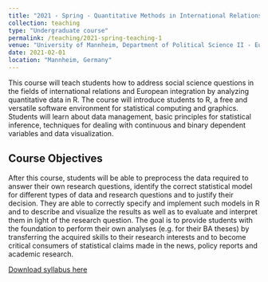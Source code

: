 ```yaml
---
title: "2021 - Spring - Quantitative Methods in International Relations"
collection: teaching
type: "Undergraduate course"
permalink: /teaching/2021-spring-teaching-1
venue: "University of Mannheim, Department of Political Science II - European Politics"
date: 2021-02-01
location: "Mannheim, Germany"
---
```


This course will teach students how to address social science questions in the fields of international relations and European integration by analyzing quantitative data in R. The course will introduce students to R, a free and versatile software environment for statistical computing and graphics. Students will learn about data management, basic principles for statistical inference, techniques for dealing with continuous and binary dependent variables and data visualization.

## Course Objectives
After this course, students will be able to preprocess the data required to answer their own research questions, identify the correct statistical model for different types of data and research questions and to justify their decision. They are able to correctly specify and implement such models in R and to describe and visualize the results as well as to evaluate and interpret them in light of the research question. The goal is to provide students with the foundation to perform their own analyses (e.g. for their BA theses) by transferring the acquired skills to their research interests and to become critical consumers of statistical claims made in the news, policy reports and academic research.

[Download syllabus here](http://davidweyrauch.github.io/files/2020-spring-teaching.pdf)
